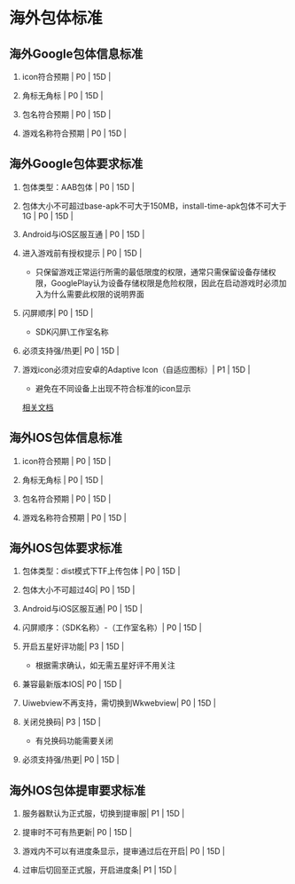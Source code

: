 # 海外包体标准

## 海外Google包体信息标准

1. icon符合预期 | P0 | 15D |

2. 角标无角标 | P0 | 15D |

3. 包名符合预期 | P0 | 15D |

4. 游戏名称符合预期 | P0 | 15D |

## 海外Google包体要求标准

1. 包体类型：AAB包体 | P0 | 15D |

2. 包体大小不可超过base-apk不可大于150MB，install-time-apk包体不可大于1G | P0 | 15D |

3. Android与iOS区服互通 | P0 | 15D |

4. 进入游戏前有授权提示 | P0 | 15D |
    * 只保留游戏正常运行所需的最低限度的权限，通常只需保留设备存储权限，GooglePlay认为设备存储权限是危险权限，因此在启动游戏时必须加入为什么需要此权限的说明界面

5. 闪屏顺序| P0 | 15D |
    * SDK闪屏\工作室名称

6. 必须支持强/热更| P0 | 15D |


7. 游戏icon必须对应安卓的Adaptive Icon（自适应图标）| P1 | 15D |
    * 避免在不同设备上出现不符合标准的icon显示

    [相关文档](https://blog.csdn.net/egostudio/article/details/81869020)

## 海外IOS包体信息标准

1. icon符合预期 | P0 | 15D |

2. 角标无角标 | P0 | 15D |

3. 包名符合预期 | P0 | 15D |

4. 游戏名称符合预期 | P0 | 15D |

## 海外IOS包体要求标准

1. 包体类型：dist模式下TF上传包体 | P0 | 15D |

2. 包体大小不可超过4G| P0 | 15D |

3. Android与iOS区服互通| P0 | 15D |

4. 闪屏顺序：（SDK名称）-（工作室名称）| P0 | 15D |

5. 开启五星好评功能| P3 | 15D |
    * 根据需求确认，如无需五星好评不用关注

6. 兼容最新版本IOS| P0 | 15D |

11. Uiwebview不再支持，需切换到Wkwebview| P0 | 15D |

12. 关闭兑换码| P3 | 15D |
    * 有兑换码功能需要关闭

13. 必须支持强/热更| P0 | 15D |



## 海外IOS包体提审要求标准

1. 服务器默认为正式服，切换到提审服| P1 | 15D |

2. 提审时不可有热更新| P0 | 15D |

3. 游戏内不可以有进度条显示，提审通过后在开启| P0 | 15D |

4. 过审后切回至正式服，开启进度条| P1 | 15D |


